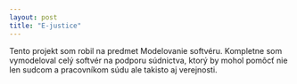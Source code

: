```yaml
---
layout: post
title: "E-justice"
---
```


Tento projekt som robil na predmet Modelovanie softvéru. Kompletne som vymodeloval celý softvér na podporu súdnictva, ktorý by mohol pomôcť
nie len sudcom a pracovníkom súdu ale takisto aj verejnosti.